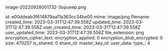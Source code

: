 image-20220928001732-3opueep.png

id: e00ddeab3f614879aa11a363cc34be00
mime: image/png
filename: 
created_time: 2023-03-31T12:47:39.558Z
updated_time: 2023-03-31T12:47:39.558Z
user_created_time: 2023-03-31T12:47:39.558Z
user_updated_time: 2023-03-31T12:47:39.558Z
file_extension: png
encryption_cipher_text: 
encryption_applied: 0
encryption_blob_encrypted: 0
size: 470257
is_shared: 0
share_id: 
master_key_id: 
user_data: 
type_: 4